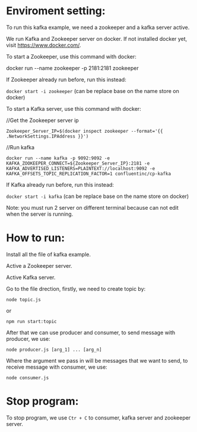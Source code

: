 # Enviroment setting:

To run this kafka example, we need a zookeeper and a kafka server active.

We run Kafka and Zookeeper server on docker. If not installed docker yet, visit https://www.docker.com/.

To start a Zookeeper, use this command with docker:

docker run --name zookeeper -p 2181:2181 zookeeper

If Zookeeper already run before, run this instead:

```docker start -i zookeeper``` (can be replace base on the name store on docker)

To start a Kafka server, use this command with docker:

//Get the Zookeeper server ip

```Zookeeper_Server_IP=$(docker inspect zookeeper --format='{{ .NetworkSettings.IPAddress }}')```

//Run kafka

```docker run --name kafka -p 9092:9092 -e KAFKA_ZOOKEEPER_CONNECT=${Zookeeper_Server_IP}:2181 -e KAFKA_ADVERTISED_LISTENERS=PLAINTEXT://localhost:9092 -e KAFKA_OFFSETS_TOPIC_REPLICATION_FACTOR=1 confluentinc/cp-kafka```

If Kafka already run before, run this instead:

```docker start -i kafka``` (can be replace base on the name store on docker)

Note: you must run 2 server on different terminal because can not edit when the server is running.

# How to run:

Install all the file of kafka example.

Active a Zookeeper server.

Active Kafka server.

Go to the file drection, firstly, we need to create topic by:

```node topic.js```

or

```npm run start:topic```

After that we can use producer and consumer, to send message with producer, we use:

```node producer.js [arg_1] ... [arg_n]```

Where the argument we pass in will be messages that we want to send, to receive message with consumer, we use:

```node consumer.js```

# Stop program:

To stop program, we use ```Ctr + C``` to consumer, kafka server and zookeeper server.
